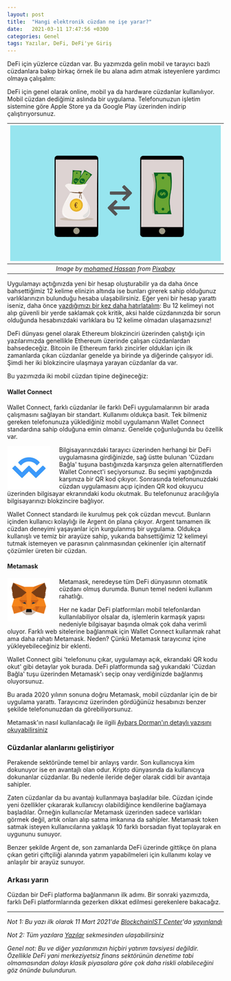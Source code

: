 ```yaml
---
layout: post
title:  "Hangi elektronik cüzdan ne işe yarar?"
date:   2021-03-11 17:47:56 +0300
categories: Genel
tags: Yazılar, DeFi, DeFi'ye Giriş
---
```



DeFi için yüzlerce cüzdan var.  Bu yazımızda gelin mobil ve tarayıcı bazlı cüzdanlara bakıp birkaç örnek ile bu alana adım atmak isteyenlere yardımcı olmaya çalışalım:

DeFi için genel olarak online, mobil ya da hardware cüzdanlar kullanılıyor. Mobil cüzdan dediğimiz aslında bir uygulama. Telefonunuzun işletim sistemine göre Apple Store ya da Google Play üzerinden indirip çalıştırıyorsunuz. 

| ![e-wallet](/assets/money-5059442_800.jpg)|
|:--:| 
| *Image by [mohamed Hassan](https://pixabay.com/users/mohamed_hassan-5229782/) from [Pixabay](https://pixabay.com/)*|

Uygulamayı açtığınızda yeni bir hesap oluşturabilir ya da daha önce bahsettiğimiz 12 kelime elinizin altında ise bunları girerek sahip olduğunuz varlıklarınızın bulunduğu hesaba ulaşabilirsiniz. Eğer yeni bir hesap yarattı iseniz, daha önce [yazdığımızı bir kez daha hatırlatalım](https://turansert.com/genel/2021/01/30/elektronik-cuzdan-ile-DeFiye-adim-atmak.html): Bu 12 kelimeyi not alıp güvenli bir yerde saklamak çok kritik, aksi halde cüzdanınızda bir sorun olduğunda hesabınızdaki varlıklara bu 12 kelime olmadan ulaşamazsınız!

DeFi dünyası genel olarak Ethereum blokzinciri üzerinden çalıştığı için yazılarımızda genellikle Ethereum üzerinde çalışan cüzdanlardan bahsedeceğiz. Bitcoin ile Ethereum farklı zincirler oldukları için ilk zamanlarda çıkan cüzdanlar genelde ya birinde ya diğerinde çalışıyor idi. Şimdi her iki blokzincire ulaşmaya yarayan cüzdanlar da var.  

Bu yazımızda iki mobil cüzdan tipine değineceğiz: 




#### Wallet Connect
Wallet Connect, farklı cüzdanlar ile farklı DeFi uygulamalarının bir arada çalışmasını sağlayan bir standart. Kullanımı oldukça basit. Tek bilmeniz gereken telefonunuza yüklediğiniz mobil uygulamanın Wallet Connect standardına sahip olduğuna emin olmanız. Genelde çoğunluğunda bu özellik var. 

<img align="left" src="/assets/wallet_connect.jpg" style="width:20%; padding-right:20px"> Bilgisayarınızdaki tarayıcı üzerinden herhangi bir DeFi uygulamasına girdiğinizde, sağ üstte bulunan 'Cüzdanı Bağla' tuşuna bastığınızda karşınıza gelen alternatiflerden Wallet Connect'i seçiyorsunuz. Bu seçimi yaptığınızda karşınıza bir QR kod çıkıyor.  Sonrasında telefonunuzdaki cüzdan uygulamasını açıp içinden QR kod okuyucu üzerinden bilgisayar ekranındaki kodu okutmak. Bu telefonunuz aracılığıyla bilgisayarınızı blokzincire bağlıyor. 

Wallet Connect standardı ile kurulmuş pek çok cüzdan mevcut. Bunların içinden kullanıcı kolaylığı ile Argent ön plana çıkıyor. Argent tamamen ilk cüzdan deneyimi yaşayanlar için kurgulanmış bir uygulama. Oldukça kullanışlı ve temiz bir arayüze sahip, yukarıda bahsettiğimiz 12 kelimeyi tutmak istemeyen ve parasının çalınmasından çekinenler için alternatif çözümler üreten bir cüzdan.

#### Metamask

<img align="left" src="/assets/metamask.png" style="width:20%; padding-right:20px"> Metamask, neredeyse tüm DeFi dünyasının otomatik cüzdanı olmuş durumda. Bunun temel nedeni kullanım rahatlığı. 

Her ne kadar DeFi platformları mobil telefonlardan kullanılabiliyor olsalar da, işlemlerin karmaşık yapısı nedeniyle bilgisayar başında olmak çok daha verimli oluyor. Farklı web sitelerine bağlanmak için Wallet Connect kullanmak rahat ama daha rahatı Metamask. Neden? Çünkü Metamask tarayıcınız içine yükleyebileceğiniz bir eklenti.

Wallet Connect gibi 'telefonunu çıkar, uygulamayı açık, ekrandaki QR kodu okut' gibi detaylar yok burada. DeFi platformunda sağ yukarıdaki 'Cüzdan Bağla' tuşu üzerinden Metamask'ı seçip onay verdiğinizde bağlanmış oluyorsunuz. 

Bu arada 2020 yılının sonuna doğru Metamask, mobil cüzdanlar için de bir uygulama yarattı. Tarayıcınız üzerinden gördüğünüz hesabınızı benzer şekilde telefonunuzdan da görebiliyorsunuz. 

Metamask'ın nasıl kullanılacağı ile ilgili [Aybars Dorman'ın detaylı yazısını okuyabilirsiniz](https://medium.com/blockchainist-center/metamask-dijital-c%C3%BCzdan%C4%B1-nedir-63ebfed21b47)

### Cüzdanlar alanlarını geliştiriyor
Perakende sektöründe temel bir anlayış vardır. Son kullanıcıya kim dokunuyor ise en avantajlı olan odur. Kripto dünyasında da kullanıcıya dokunanlar cüzdanlar. Bu nedenle ileride değer olarak ciddi bir avantaja sahipler. 

Zaten cüzdanlar da bu avantajı kullanmaya başladılar bile. Cüzdan içinde yeni özellikler çıkararak kullanıcıyı olabildiğince kendilerine bağlamaya başladılar. Örneğin kullanıcılar Metamask üzerinden sadece varlıkları görmek değil, artık onları alıp satma imkanına da sahipler. Metamask token satmak isteyen kullanıcılarına yaklaşık 10 farklı borsadan fiyat toplayarak en uygununu sunuyor. 

Benzer şekilde Argent de, son zamanlarda DeFi üzerinde gittikçe ön plana çıkan getiri çiftçiliği alanında yatırım yapabilmeleri için kullanımı kolay ve anlaşılır bir arayüz sunuyor. 


### Arkası yarın
Cüzdan bir DeFi platforma bağlanmanın ilk adımı. Bir sonraki yazımızda, farklı DeFi platformlarında gezerken dikkat edilmesi gerekenlere bakacağız. 

---

*Not 1: Bu yazı ilk olarak 11 Mart 2021'de [BlockchainIST Center](https://medium.com/blockchainist-center)'da [yayınlandı](https://medium.com/blockchainist-center/hangi-elektronik-c%C3%BCzdan-ne-i%CC%87%C5%9Fe-yarar-3f7b2dec538e)*

*Not 2: Tüm yazılara [Yazılar](/articles/) sekmesinden ulaşabilirsiniz*

*Genel not: Bu ve diğer yazılarımızın hiçbiri yatırım tavsiyesi değildir. Özellikle DeFi yani merkeziyetsiz finans sektörünün denetime tabi olmamasından dolayı klasik piyasalara göre çok daha riskli olabileceğini göz önünde bulundurun.*
